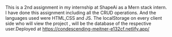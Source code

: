 This is a 2nd assignment in my internship at ShapeAi as a Mern stack intern. I have done this assignment including all the CRUD operations. And the languages used were HTML,CSS and JS. The localStorage on every client side who will view the project , will be the database of the respective user.Deployed at https://condescending-meitner-e132cf.netlify.app/